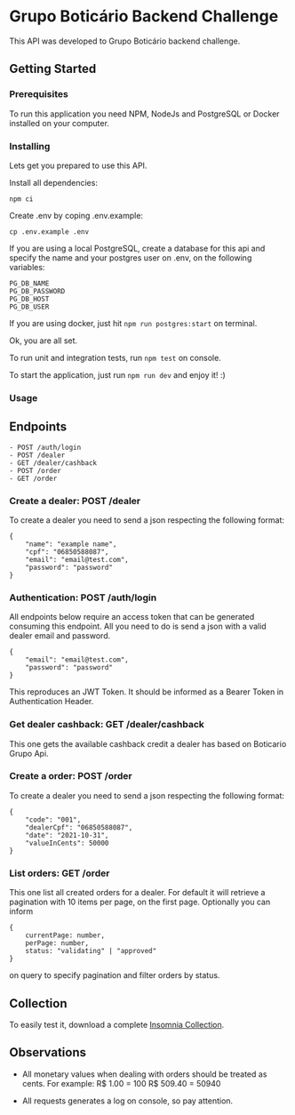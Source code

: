 # Grupo Boticário Backend Challenge

This API was developed to Grupo Boticário backend challenge.

## Getting Started

### Prerequisites

To run this application you need NPM, NodeJs and PostgreSQL or Docker installed on your computer.

### Installing

Lets get you prepared to use this API.

Install all dependencies:
```
npm ci
```

Create .env by coping .env.example:
```
cp .env.example .env
```

If you are using a local PostgreSQL, create a database for this api and specify the name and your postgres user on .env, on the following variables:

```
PG_DB_NAME
PG_DB_PASSWORD
PG_DB_HOST
PG_DB_USER
```

If you are using docker, just hit `npm run postgres:start` on terminal.

Ok, you are all set.

To run unit and integration tests, run `npm test` on console.

To start the application, just run `npm run dev` and enjoy it! :)

### Usage

## Endpoints
```
- POST /auth/login
- POST /dealer
- GET /dealer/cashback
- POST /order
- GET /order
```

### Create a dealer: POST /dealer

To create a dealer you need to send a json respecting the following format:

```
{
	"name": "example name",
	"cpf": "06850588087",
	"email": "email@test.com",
	"password": "password"
}
```

### Authentication: POST /auth/login

All endpoints below require an access token that can be generated consuming this endpoint. All you need to do is send a json with a valid dealer email and password.

```
{
	"email": "email@test.com",
	"password": "password"
}
```
This reproduces an JWT Token. It should be informed as a Bearer Token in Authentication Header.

### Get dealer cashback: GET /dealer/cashback
This one gets the available cashback credit a dealer has based on Boticario Grupo Api.

### Create a order: POST /order
To create a dealer you need to send a json respecting the following format:
```
{
	"code": "001",
	"dealerCpf": "06850588087",
	"date": "2021-10-31",
	"valueInCents": 50000
}
```

### List orders: GET /order
This one list all created orders for a dealer. For default it will retrieve a pagination with 10 items per page, on the first page.
Optionally you can inform
```
{
    currentPage: number,
    perPage: number,
    status: "validating" | "approved"
}
```
on query to specify pagination and filter orders by status.
## Collection

To easily test it, download a complete [Insomnia Collection](https://drive.google.com/file/d/1iXhNhGVxYmRrJcs8mJ1dAw5JQUamXuua/view?usp=sharing).

## Observations

- All monetary values when dealing with orders should be treated as cents. 
For example:
R$ 1.00 = 100
R$ 509.40 = 50940

- All requests generates a log on console, so pay attention.